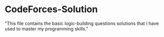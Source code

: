 # CodeForces-Solution
"This file contains the basic logic-building questions solutions that I have used to master my programming skills."

